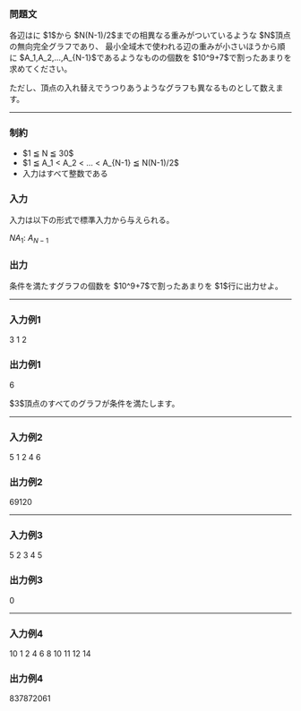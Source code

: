 
<div>

<div>

<div>

<section>

### **問題文**

<p>
各辺はに $1$から $N(N-1)/2$までの相異なる重みがついているような $N$頂点の無向完全グラフであり、
最小全域木で使われる辺の重みが小さいほうから順に $A_1,A_2,...,A_{N-1}$であるようなものの個数を $10^9+7$で割ったあまりを求めてください。
</p>

<p>
ただし、頂点の入れ替えでうつりあうようなグラフも異なるものとして数えます。
</p>

</section>

</div>

---

<div>

<div>

<section>

### **制約**

<ul>

<li>
$1 ≦ N ≦ 30$
</li>

<li>
$1 ≦ A_1 < A_2 < ... < A_{N-1} ≦ N(N-1)/2$
</li>

<li>
入力はすべて整数である
</li>

</ul>

</section>

</div>

<div>

<section>

### **入力**

<p>
入力は以下の形式で標準入力から与えられる。
</p>

<div>

$N$$A_1$:
$A_{N-1}$
</div>

</section>

</div>

<div>

<section>

### **出力**

<p>
条件を満たすグラフの個数を $10^9+7$で割ったあまりを $1$行に出力せよ。
</p>

</section>

</div>

</div>

---

<div>

<section>

### **入力例1**

<div>

3
1
2

</div>

</section>

</div>

<div>

<section>

### **出力例1**

<div>

6

</div>

</section>

</div>

<p>
$3$頂点のすべてのグラフが条件を満たします。


</p>

---

<div>

<section>

### **入力例2**

<div>

5
1
2
4
6

</div>

</section>

</div>

<div>

<section>

### **出力例2**

<div>

69120

</div>

</section>

</div>

---

<div>

<section>

### **入力例3**

<div>

5
2
3
4
5

</div>

</section>

</div>

<div>

<section>

### **出力例3**

<div>

0

</div>

</section>

</div>

---

<div>

<section>

### **入力例4**

<div>

10
1
2
4
6
8
10
11
12
14

</div>

</section>

</div>

<div>

<section>

### **出力例4**

<div>

837872061

</div>

</section>

</div>

</div>

</div>
